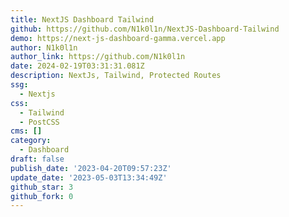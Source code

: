```yaml
---
title: NextJS Dashboard Tailwind
github: https://github.com/N1k0l1n/NextJS-Dashboard-Tailwind
demo: https://next-js-dashboard-gamma.vercel.app
author: N1k0l1n
author_link: https://github.com/N1k0l1n
date: 2024-02-19T03:31:31.081Z
description: NextJs, Tailwind, Protected Routes
ssg:
  - Nextjs
css:
  - Tailwind
  - PostCSS
cms: []
category:
  - Dashboard
draft: false
publish_date: '2023-04-20T09:57:23Z'
update_date: '2023-05-03T13:34:49Z'
github_star: 3
github_fork: 0
---
```

